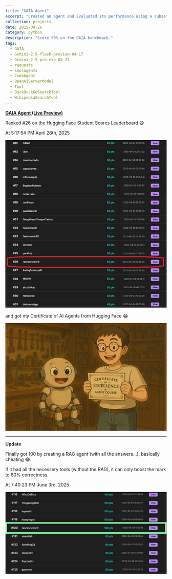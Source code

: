 ```yaml
---
title: "GAIA Agent"
excerpt: "Created an agent and Evaluated its performance using a subset of the level 1 questions of the validation set from GAIA. <br/><img src='/images/gaia.png'>"
collection: projects
date: 2025-04-26
category: python
description: "Score 50% on the GAIA benchmark."
tags:
  - GAIA
  - Gemini-2.5-flash-preview-04-17 
  - Gemini-2.5-pro-exp-03-25
  - requests
  - smolagents
  - CodeAgent
  - OpenAIServerModel
  - Tool
  - DuckDuckGoSearchTool
  - WikipediaSearchTool
---
```



**[GAIA Agent (Live Preview)](https://github.com/ranranrunforit/GAIA-Agent/tree/main)**

Ranked #26 on the Hugging Face Student Scores Leaderboard 😅

At 5:17:54 PM April 26th, 2025

 ![image](/images/Rank.png)


and got my Certificate of AI Agents from Hugging Face 😂
 
 ![image2](/images/congrats.png)

---
**Update**

Finally got 100 by creating a RAG agent (with all the answers...), basically cheating 😂. 

If it had all the necessery tools (without the RAG), it can only boost the mark to 80% correctness.   

At 7:40:23 PM June 3rd, 2025

 ![image](/images/Rank2.png)




